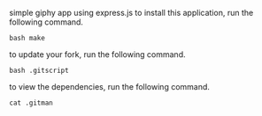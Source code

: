 simple giphy app using express.js
to install this application, run the following command.
```
bash make 
```
to update your fork, run the following command.
```
bash .gitscript
```
to view the dependencies, run the following command.
```
cat .gitman
```
